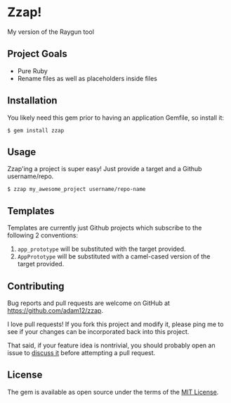 # Zzap!

My version of the Raygun tool

## Project Goals

* Pure Ruby
* Rename files as well as placeholders inside files

## Installation

You likely need this gem prior to having an application Gemfile,
so install it:

    $ gem install zzap

## Usage

Zzap'ing a project is super easy! Just provide a target and a Github username/repo.

    $ zzap my_awesome_project username/repo-name

## Templates

Templates are currently just Github projects which subscribe to the following 2 conventions:

1. `app_prototype` will be substituted with the target provided.
2. `AppPrototype` will be substituted with a camel-cased version of the target provided.

## Contributing

Bug reports and pull requests are welcome on GitHub at https://github.com/adam12/zzap.

I love pull requests! If you fork this project and modify it, please ping me to see
if your changes can be incorporated back into this project.

That said, if your feature idea is nontrivial, you should probably open an issue to
[discuss it](http://www.igvita.com/2011/12/19/dont-push-your-pull-requests/)
before attempting a pull request.

## License

The gem is available as open source under the terms of the [MIT License](http://opensource.org/licenses/MIT).
